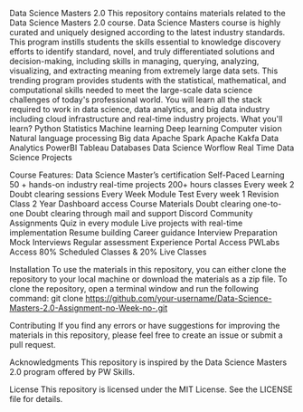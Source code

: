 Data Science Masters 2.0
This repository contains materials related to the Data Science Masters 2.0 course. Data Science Masters course is highly curated and uniquely designed according to the latest industry standards. This program instills students the skills essential to knowledge discovery efforts to identify standard, novel, and truly differentiated solutions and decision-making, including skills in managing, querying, analyzing, visualizing, and extracting meaning from extremely large data sets. This trending program provides students with the statistical, mathematical, and computational skills needed to meet the large-scale data science challenges of today's professional world. You will learn all the stack required to work in data science, data analytics, and big data industry including cloud infrastructure and real-time industry projects.
What you'll learn?
Python
Statistics
Machine learning
Deep learning
Computer vision
Natural language processing
Big data
Apache Spark
Apache Kakfa
Data Analytics
PowerBI
Tableau
Databases
Data Science Worflow
Real Time Data Science Projects

Course Features:
Data Science Master’s certification
Self-Paced Learning
50 + hands-on industry real-time projects
200+ hours classes
Every week 2 Doubt clearing sessions
Every Week Module Test
Every week 1 Revision Class
2 Year Dashboard access
Course Materials
Doubt clearing one-to-one
Doubt clearing through mail and support
Discord Community
Assignments
Quiz in every module
Live projects with real-time implementation
Resume building
Career guidance
Interview Preparation
Mock Interviews
Regular assessment
Experience Portal Access
PWLabs Access
80% Scheduled Classes & 20% Live Classes

Installation
To use the materials in this repository, you can either clone the repository to your local machine or download the materials as a zip file.
To clone the repository, open a terminal window and run the following command:
git clone https://github.com/your-username/Data-Science-Masters-2.0-Assignment-no-Week-no-.git

Contributing
If you find any errors or have suggestions for improving the materials in this repository, please feel free to create an issue or submit a pull request.

Acknowledgments
This repository is inspired by the Data Science Masters 2.0 program offered by PW Skills.

License
This repository is licensed under the MIT License. See the LICENSE file for details.
